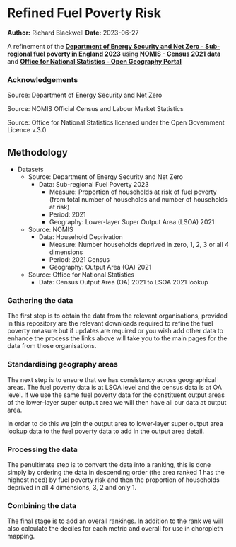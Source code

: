 # Refined Fuel Poverty Risk

**Author:** Richard Blackwell **Date:** 2023-06-27

A refinement of the **[Department of Energy Security and Net Zero - Sub-regional fuel poverty in England 2023](https://www.gov.uk/government/statistics/sub-regional-fuel-poverty-data-2023-2021-data)** using **[NOMIS - Census 2021 data](https://www.nomisweb.co.uk/sources/census_2021)** and **[Office for National Statistics - Open Geography Portal](https://geoportal.statistics.gov.uk/)**

### Acknowledgements

Source: Department of Energy Security and Net Zero

Source: NOMIS Official Census and Labour Market Statistics

Source: Office for National Statistics licensed under the Open Government Licence v.3.0


## Methodology

+ Datasets
  + Source: Department of Energy Security and Net Zero
    + Data: Sub-regional Fuel Poverty 2023
      + Measure: Proportion of households at risk of fuel poverty (from total number of households and number of households at risk)
      + Period: 2021
      + Geography: Lower-layer Super Output Area (LSOA) 2021
  + Source: NOMIS
    + Data: Household Deprivation
      + Measure: Number households deprived in zero, 1, 2, 3 or all 4 dimensions
      + Period: 2021 Census
      + Geography: Output Area (OA) 2021
  + Source: Office for National Statistics
    + Data: Census Output Area (OA) 2021 to LSOA 2021 lookup

### Gathering the data

The first step is to obtain the data from the relevant organisations, provided in this repository are the relevant downloads required to refine the fuel poverty measure but if updates are required or you wish add other data to enhance the process the links above will take you to the main pages for the data from those organisations.

### Standardising geography areas

The next step is to ensure that we has consistancy across geographical areas. The fuel poverty data is at LSOA level and the census data is at OA level. If we use the same fuel poverty data for the constituent output areas of the lower-layer super output area we will then have all our data at output area.

In order to do this we join the output area to lower-layer super output area lookup data to the fuel poverty data to add in the output area detail.

### Processing the data

The penultimate step is to convert the data into a ranking, this is done simply by ordering the data in descending order (the area ranked 1 has the highest need) by fuel poverty risk and then the proportion of households deprived in all 4 dimensions, 3, 2 and only 1.

### Combining the data

The final stage is to add an overall rankings. In addition to the rank we will also calculate the deciles for each metric and overall for use in choropleth mapping.